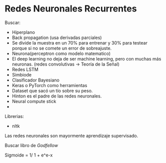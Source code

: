# Redes Neuronales Recurrentes

Buscar:
  - Hiperplano
  - Back propagation (usa derivadas parciales)
  - Se divide la muestra en un 70% para entrenar y 30% para testear porque si no se comete un error de sobreajuste.
  - Neurona(perceptron como modelo matematico)
  - El deep learning no deja de ser machine learning, pero con muchas más neuronas. (redes convolutivas -> Teoría de la Señal)
  - Redes LSTM
  - Simbiode
  - Clasificador Bayesiano
  - Keras o PyTorch como herramientas
  - Dataset que sacó un tío sobre su peso.
  - Hinton es el padre de las redes neuronales.
  - Neural compute stick
  - 

Librerias:
  - nltk


Las redes neuronales son mayormente aprendizaje supervisado. 

Buscar libro de *Godfellow*

Sigmoide = 1/ 1 + e^e-x
